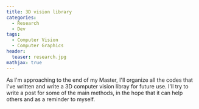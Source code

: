 ```yaml
---
title: 3D vision library
categories: 
  - Research
  - Dev
tags:
  - Computer Vision
  - Computer Graphics
header:
  teaser: research.jpg
mathjax: true
---
```


As I'm approaching to the end of my Master, I'll organize all the codes that I've written and write a 3D computer vision libray for future use. I'll try to write a post for some of the main methods, in the hope that it can help others and as a reminder to myself.

